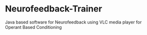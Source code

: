 # Neurofeedback-Trainer
Java based software for Neurofeedback using VLC media player for Operant Based Conditioning
